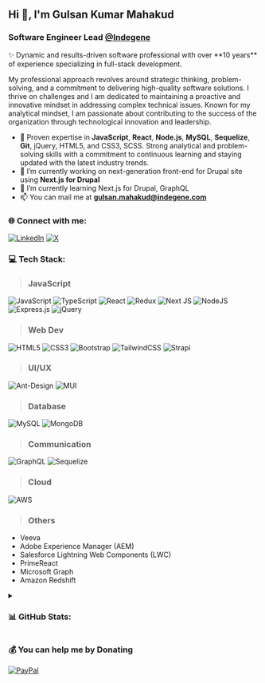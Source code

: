 ## Hi 👋, I'm Gulsan Kumar Mahakud
### Software Engineer Lead [@Indegene](http://www.indegene.com/)
<p>✨ Dynamic and results-driven software professional with over **10 years** of experience specializing in full-stack development.</p> <p>My professional approach revolves around strategic thinking, problem-solving, and a commitment to delivering high-quality software solutions. I thrive on challenges and I am dedicated to maintaining a proactive and innovative mindset in addressing complex technical issues. Known for my analytical mindset, I am passionate about contributing to the success of the organization through technological innovation and leadership.</p>

- 🌲 Proven expertise in **JavaScript**, **React**, **Node.js**, **MySQL**, **Sequelize**, **Git**, jQuery, HTML5, and CSS3, SCSS. Strong analytical and problem-solving skills with a commitment to continuous learning and staying updated with the latest industry trends.
- 🔭 I’m currently working on next-generation front-end for Drupal site using **Next.js for Drupal**
- 🌱 I’m currently learning Next.js for Drupal, GraphQL
- 📫 You can mail me at **gulsan.mahakud@indegene.com**
### 🌐 Connect with me:
[![LinkedIn](https://img.shields.io/badge/LinkedIn-%230077B5.svg?logo=linkedin&logoColor=white)](https://linkedin.com/in/gulsanmahakud) [![X](https://img.shields.io/badge/X-black.svg?logo=X&logoColor=white)](https://x.com/gulsan_mahakud)
### 💻 Tech Stack:
> ### JavaScript
![JavaScript](https://img.shields.io/badge/javascript-%23323330.svg?style=for-the-badge&logo=javascript&logoColor=%23F7DF1E) ![TypeScript](https://img.shields.io/badge/typescript-%23007ACC.svg?style=for-the-badge&logo=typescript&logoColor=white) ![React](https://img.shields.io/badge/react-%2320232a.svg?style=for-the-badge&logo=react&logoColor=%2361DAFB) ![Redux](https://img.shields.io/badge/redux-%23593d88.svg?style=for-the-badge&logo=redux&logoColor=white) ![Next JS](https://img.shields.io/badge/Next-black?style=for-the-badge&logo=next.js&logoColor=white) ![NodeJS](https://img.shields.io/badge/node.js-6DA55F?style=for-the-badge&logo=node.js&logoColor=white) ![Express.js](https://img.shields.io/badge/express.js-%23404d59.svg?style=for-the-badge&logo=express&logoColor=%2361DAFB) ![jQuery](https://img.shields.io/badge/jquery-%230769AD.svg?style=for-the-badge&logo=jquery&logoColor=white)
> ### Web Dev
![HTML5](https://img.shields.io/badge/html5-%23E34F26.svg?style=for-the-badge&logo=html5&logoColor=white) ![CSS3](https://img.shields.io/badge/css3-%231572B6.svg?style=for-the-badge&logo=css3&logoColor=white) ![Bootstrap](https://img.shields.io/badge/bootstrap-%238511FA.svg?style=for-the-badge&logo=bootstrap&logoColor=white) ![TailwindCSS](https://img.shields.io/badge/tailwindcss-%2338B2AC.svg?style=for-the-badge&logo=tailwind-css&logoColor=white) ![Strapi](https://img.shields.io/badge/strapi-%232E7EEA.svg?style=for-the-badge&logo=strapi&logoColor=white) 
> ### UI/UX
![Ant-Design](https://img.shields.io/badge/-AntDesign-%230170FE?style=for-the-badge&logo=ant-design&logoColor=white) ![MUI](https://img.shields.io/badge/MUI-%230081CB.svg?style=for-the-badge&logo=mui&logoColor=white)
> ### Database
![MySQL](https://img.shields.io/badge/mysql-4479A1.svg?style=for-the-badge&logo=mysql&logoColor=white) ![MongoDB](https://img.shields.io/badge/MongoDB-%234ea94b.svg?style=for-the-badge&logo=mongodb&logoColor=white) 
> ### Communication
![GraphQL](https://img.shields.io/badge/-GraphQL-E10098?style=for-the-badge&logo=graphql&logoColor=white) ![Sequelize](https://img.shields.io/badge/Sequelize-52B0E7?style=for-the-badge&logo=Sequelize&logoColor=white)
> ### Cloud
![AWS](https://img.shields.io/badge/AWS-%23FF9900.svg?style=for-the-badge&logo=amazon-aws&logoColor=white) 
> ### Others
- Veeva
- Adobe Experience Manager (AEM)
- Salesforce Lightning Web Components (LWC)
- PrimeReact
- Microsoft Graph
- Amazon Redshift
  
<details>
  <summary><h3>📊 GitHub Stats:</h3></summary>
  
  ![](https://github-readme-stats.vercel.app/api?username=iamgulsan&theme=dark&hide_border=false&include_all_commits=true&count_private=false) ![](https://github-readme-streak-stats.herokuapp.com/?user=iamgulsan&theme=dark&hide_border=false)
</details>

### 💰 You can help me by Donating
  [![PayPal](https://img.shields.io/badge/PayPal-00457C?style=for-the-badge&logo=paypal&logoColor=white)](https://paypal.me/IMGulsan)




<!--
**iamgulsan/iamgulsan** is a ✨ _special_ ✨ repository because its `README.md` (this file) appears on your GitHub profile.

Here are some ideas to get you started:

- 🔭 I’m currently working on ...
- 🌱 I’m currently learning ...
- 👯 I’m looking to collaborate on ...
- 🤔 I’m looking for help with ...
- 💬 Ask me about ...
- 📫 How to reach me: ...
- 😄 Pronouns: ...
- ⚡ Fun fact: ...
-->
